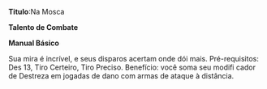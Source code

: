 **Titulo**:Na Mosca

**Talento de Combate**

**Manual Básico**

 Sua mira é incrível, e seus disparos acertam onde dói mais. Pré-requisitos: Des 13, Tiro Certeiro, Tiro Preciso. Benefício: você soma seu modifi cador de Destreza em jogadas de dano com armas de ataque à distância.